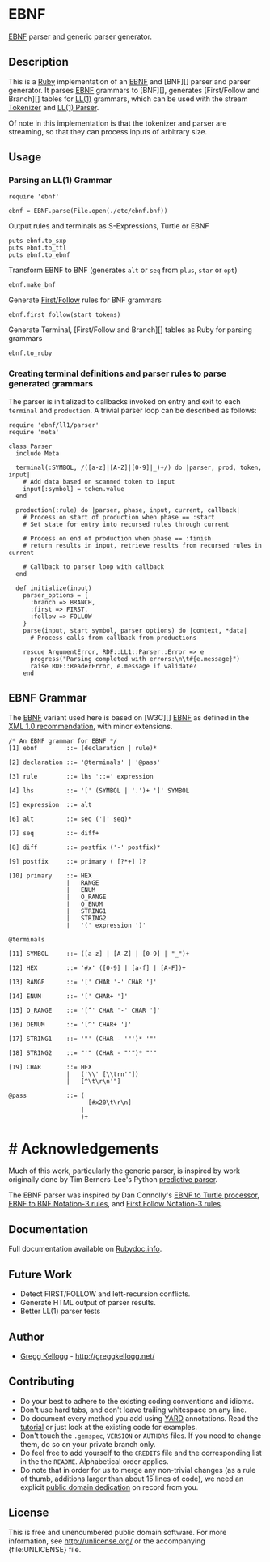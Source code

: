 # EBNF

[EBNF][] parser and generic parser generator.

## Description
This is a [Ruby][] implementation of an [EBNF][] and [BNF][] parser and parser generator.
It parses [EBNF][] grammars to [BNF][], generates [First/Follow and Branch][] tables for
[LL(1)][] grammars, which can be used with the stream [Tokenizer][] and [LL(1) Parser][].

Of note in this implementation is that the tokenizer and parser are streaming, so that they can
process inputs of arbitrary size.

## Usage
### Parsing an LL(1) Grammar

    require 'ebnf'

    ebnf = EBNF.parse(File.open(./etc/ebnf.bnf))

Output rules and terminals as S-Expressions, Turtle or EBNF

    puts ebnf.to_sxp
    puts ebnf.to_ttl
    puts ebnf.to_ebnf

Transform EBNF to BNF (generates `alt` or `seq` from `plus`, `star` or `opt`)

    ebnf.make_bnf

Generate [First/Follow][] rules for BNF grammars

    ebnf.first_follow(start_tokens)

Generate Terminal, [First/Follow and Branch][] tables as Ruby for parsing grammars

    ebnf.to_ruby

### Creating terminal definitions and parser rules to parse generated grammars

The parser is initialized to callbacks invoked on entry and exit
to each `terminal` and `production`. A trivial parser loop can be described as follows:

    require 'ebnf/ll1/parser'
    require 'meta'

    class Parser
      include Meta

      terminal(:SYMBOL, /([a-z]|[A-Z]|[0-9]|_)+/) do |parser, prod, token, input|
        # Add data based on scanned token to input
        input[:symbol] = token.value
      end

      production(:rule) do |parser, phase, input, current, callback|
        # Process on start of production when phase == :start
        # Set state for entry into recursed rules through current

        # Process on end of production when phase == :finish
        # return results in input, retrieve results from recursed rules in current

        # Callback to parser loop with callback
      end

      def initialize(input)
        parser_options = {
          :branch => BRANCH,
          :first => FIRST,
          :follow => FOLLOW
        }
        parse(input, start_symbol, parser_options) do |context, *data|
          # Process calls from callback from productions

        rescue ArgumentError, RDF::LL1::Parser::Error => e
          progress("Parsing completed with errors:\n\t#{e.message}")
          raise RDF::ReaderError, e.message if validate?
        end

## EBNF Grammar
The [EBNF][] variant used here is based on [W3C][] [EBNF][] as defined in the
[XML 1.0 recommendation](http://www.w3.org/TR/REC-xml/), with minor extensions.

    /* An EBNF grammar for EBNF */
    [1] ebnf        ::= (declaration | rule)*

    [2] declaration ::= '@terminals' | '@pass'

    [3] rule        ::= lhs '::=' expression

    [4] lhs         ::= '[' (SYMBOL | '.')+ ']' SYMBOL

    [5] expression  ::= alt

    [6] alt         ::= seq ('|' seq)*

    [7] seq         ::= diff+

    [8] diff        ::= postfix ('-' postfix)*

    [9] postfix     ::= primary ( [?*+] )?

    [10] primary    ::= HEX
                    |   RANGE
                    |   ENUM 
                    |   O_RANGE
                    |   O_ENUM
                    |   STRING1
                    |   STRING2
                    |   '(' expression ')'

    @terminals

    [11] SYMBOL     ::= ([a-z] | [A-Z] | [0-9] | "_")+

    [12] HEX        ::= '#x' ([0-9] | [a-f] | [A-F])+

    [13] RANGE      ::= '[' CHAR '-' CHAR ']'

    [14] ENUM       ::= '[' CHAR+ ']'

    [15] O_RANGE    ::= '[^' CHAR '-' CHAR ']'

    [16] OENUM      ::= '[^' CHAR+ ']'

    [17] STRING1    ::= '"' (CHAR - '"')* '"'

    [18] STRING2    ::= "'" (CHAR - "'")* "'"

    [19] CHAR       ::= HEX
                    |   ('\\' [\\trn'"])
                    |   [^\t\r\n'"]

    @pass           ::= (
                          [#x20\t\r\n]
                        |  
                        )+

# #  Acknowledgements
Much of this work, particularly the generic parser, is inspired by work originally done by
Tim Berners-Lee's Python [predictive parser](http://www.w3.org/2000/10/swap/grammar/predictiveParser.py).

The EBNF parser was inspired by Dan Connolly's
[EBNF to Turtle processor](http://www.w3.org/2000/10/swap/grammar/ebnf2turtle.py),
[EBNF to BNF Notation-3 rules](http://www.w3.org/2000/10/swap/grammar/ebnf2bnf.n3),
and [First Follow Notation-3 rules](http://www.w3.org/2000/10/swap/grammar/first_follow.n3). 


## Documentation
Full documentation available on [Rubydoc.info][EBNF doc].

## Future Work
* Detect FIRST/FOLLOW and left-recursion conflicts.
* Generate HTML output of parser results.
* Better LL(1) parser tests

## Author
* [Gregg Kellogg](http://github.com/gkellogg) - <http://greggkellogg.net/>

## Contributing
* Do your best to adhere to the existing coding conventions and idioms.
* Don't use hard tabs, and don't leave trailing whitespace on any line.
* Do document every method you add using [YARD][] annotations. Read the
  [tutorial][YARD-GS] or just look at the existing code for examples.
* Don't touch the `.gemspec`, `VERSION` or `AUTHORS` files. If you need to
  change them, do so on your private branch only.
* Do feel free to add yourself to the `CREDITS` file and the corresponding
  list in the the `README`. Alphabetical order applies.
* Do note that in order for us to merge any non-trivial changes (as a rule
  of thumb, additions larger than about 15 lines of code), we need an
  explicit [public domain dedication][PDD] on record from you.

## License
This is free and unencumbered public domain software. For more information,
see <http://unlicense.org/> or the accompanying {file:UNLICENSE} file.

[Ruby]:         http://ruby-lang.org/
[YARD]:         http://yardoc.org/
[YARD-GS]:      http://rubydoc.info/docs/yard/file/docs/GettingStarted.md
[PDD]:          http://lists.w3.org/Archives/Public/public-rdf-ruby/2010May/0013.html
[EBNF]:         http://www.w3.org/TR/REC-xml/#sec-notation
[EBNF doc]:     http://rubydoc.info/github/gkellogg/ebnf/master/frames
[First/Follow]: http://en.wikipedia.org/wiki/LL_parser#Constructing_an_LL.281.29_parsing_table
[LL(1)]:        http://www.csd.uwo.ca/~moreno//CS447/Lectures/Syntax.html/node14.html
[LL(1) Parser]: http://en.wikipedia.org/wiki/LL_parser
[Tokenizer]:    http://en.wikipedia.org/wiki/Lexical_analysis#Tokenizer